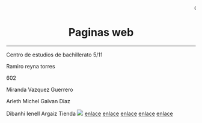 <HTML>
  <HEAD>
   <TITLE>Portada</TITLE>
   </HEAD>

   <BODY>
      <marquee>CENTRO DE ESTUDIOS DE BACHILLERATO CEB 5/11</marquee>
   <CENTER><H1>Paginas web</H1></CENTER>
    <HR>
    <P>Centro de estudios de bachillerato 5/11
    <P>Ramiro reyna torres 
    <P> 602
    <P>Miranda Vazquez Guerrero
    <P>Arleth Michel Galvan Diaz
    <P>Dibanhi Ienell Argaiz Tienda
    </BODY>
    </HTML>
    </HEAD>
    <BODY>
    <img src="https://encrypted-tbn0.gstatic.com/images?q=tbn:ANd9GcTJvXTV_RGtLKkZYQYkoIw1BuZAOL3FHGYSPw&s">
<a href="file:///E:/pagina1.html">enlace</a>
<a href="file:///E:/p%C3%A1gina2.html">enlace</a>
<a href="file:///E:/Pagina3.html">enlace</a>
<a href="file:///E:/pagina4.html">enlace</a>
<a href="file:///E:/pagina5.html">enlace</a>


